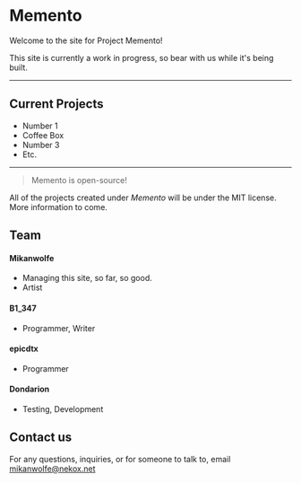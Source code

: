 # Memento



Welcome to the site for Project Memento!

This site is currently a work in progress, so bear with us while it's being built.

---

## Current Projects

* Number 1
* Coffee Box
* Number 3
* Etc.

---

> Memento is open-source!

All of the projects created under *Memento* will be under the MIT license. More information to come.

## Team

#### Mikanwolfe
* Managing this site, so far, so good.
* Artist


#### B1_347

* Programmer, Writer

#### epicdtx

* Programmer


#### Dondarion

* Testing, Development

## Contact us

For any questions, inquiries, or for someone to talk to, email mikanwolfe@nekox.net